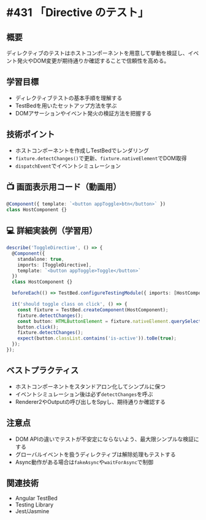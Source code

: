 # #431 「Directive のテスト」

## 概要
ディレクティブのテストはホストコンポーネントを用意して挙動を検証し、イベント発火やDOM変更が期待通りか確認することで信頼性を高める。

## 学習目標
- ディレクティブテストの基本手順を理解する
- TestBedを用いたセットアップ方法を学ぶ
- DOMアサーションやイベント発火の検証方法を把握する

## 技術ポイント
- ホストコンポーネントを作成しTestBedでレンダリング
- `fixture.detectChanges()`で更新、`fixture.nativeElement`でDOM取得
- `dispatchEvent`でイベントシミュレーション

## 📺 画面表示用コード（動画用）
```typescript
@Component({ template: `<button appToggle>btn</button>` })
class HostComponent {}
```

## 💻 詳細実装例（学習用）
```typescript
describe('ToggleDirective', () => {
  @Component({
    standalone: true,
    imports: [ToggleDirective],
    template: `<button appToggle>Toggle</button>`
  })
  class HostComponent {}

  beforeEach(() => TestBed.configureTestingModule({ imports: [HostComponent] }).compileComponents());

  it('should toggle class on click', () => {
    const fixture = TestBed.createComponent(HostComponent);
    fixture.detectChanges();
    const button: HTMLButtonElement = fixture.nativeElement.querySelector('button');
    button.click();
    fixture.detectChanges();
    expect(button.classList.contains('is-active')).toBe(true);
  });
});
```

## ベストプラクティス
- ホストコンポーネントをスタンドアロン化してシンプルに保つ
- イベントシミュレーション後は必ず`detectChanges`を呼ぶ
- Renderer2やOutputの呼び出しをSpyし、期待通りか確認する

## 注意点
- DOM APIの違いでテストが不安定にならないよう、最大限シンプルな検証にする
- グローバルイベントを扱うディレクティブは解除処理もテストする
- Async動作がある場合は`fakeAsync`や`waitForAsync`で制御

## 関連技術
- Angular TestBed
- Testing Library
- Jest/Jasmine

